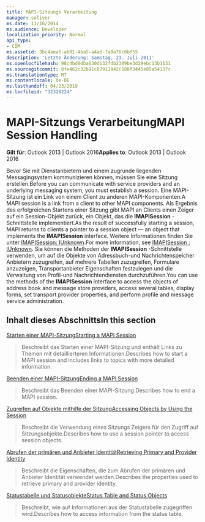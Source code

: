 ```yaml
---
title: MAPI-Sitzungs Verarbeitung
manager: soliver
ms.date: 11/16/2014
ms.audience: Developer
localization_priority: Normal
api_type:
- COM
ms.assetid: 3bc4aea5-ab01-4ba5-a4ad-7a9a76c6bf55
description: 'Letzte Änderung: Samstag, 23. Juli 2011'
ms.openlocfilehash: 98c4bd0dba630db32fdb2309be3d29ebc13b1131
ms.sourcegitcommit: 8fe462c32b91c87911942c188f3445e85a54137c
ms.translationtype: MT
ms.contentlocale: de-DE
ms.lasthandoff: 04/23/2019
ms.locfileid: "32328224"
---
```

# <a name="mapi-session-handling"></a><span data-ttu-id="3eaff-103">MAPI-Sitzungs Verarbeitung</span><span class="sxs-lookup"><span data-stu-id="3eaff-103">MAPI Session Handling</span></span>

  
  
<span data-ttu-id="3eaff-104">**Gilt für**: Outlook 2013 | Outlook 2016</span><span class="sxs-lookup"><span data-stu-id="3eaff-104">**Applies to**: Outlook 2013 | Outlook 2016</span></span> 
  
<span data-ttu-id="3eaff-105">Bevor Sie mit Dienstanbietern und einem zugrunde liegenden Messagingsystem kommunizieren können, müssen Sie eine Sitzung erstellen.</span><span class="sxs-lookup"><span data-stu-id="3eaff-105">Before you can communicate with service providers and an underlying messaging system, you must establish a session.</span></span> <span data-ttu-id="3eaff-106">Eine MAPI-Sitzung ist ein Link von einem Client zu anderen MAPI-Komponenten.</span><span class="sxs-lookup"><span data-stu-id="3eaff-106">A MAPI session is a link from a client to other MAPI components.</span></span> <span data-ttu-id="3eaff-107">Als Ergebnis des erfolgreichen Startens einer Sitzung gibt MAPI an Clients einen Zeiger auf ein Session-Objekt zurück, ein Objekt, das die **IMAPISession** -Schnittstelle implementiert.</span><span class="sxs-lookup"><span data-stu-id="3eaff-107">As the result of successfully starting a session, MAPI returns to clients a pointer to a session object — an object that implements the **IMAPISession** interface.</span></span> <span data-ttu-id="3eaff-108">Weitere Informationen finden Sie unter [IMAPISession: IUnknown](imapisessioniunknown.md).</span><span class="sxs-lookup"><span data-stu-id="3eaff-108">For more information, see [IMAPISession : IUnknown](imapisessioniunknown.md).</span></span> <span data-ttu-id="3eaff-109">Sie können die Methoden der **IMAPISession** -Schnittstelle verwenden, um auf die Objekte von Adressbuch-und Nachrichtenspeicher Anbietern zuzugreifen, auf mehrere Tabellen zuzugreifen, Formulare anzuzeigen, Transportanbieter Eigenschaften festzulegen und die Verwaltung von Profil-und Nachrichtendiensten durchzuführen.</span><span class="sxs-lookup"><span data-stu-id="3eaff-109">You can use the methods of the **IMAPISession** interface to access the objects of address book and message store providers, access several tables, display forms, set transport provider properties, and perform profile and message service administration.</span></span> 
  
## <a name="in-this-section"></a><span data-ttu-id="3eaff-110">Inhalt dieses Abschnitts</span><span class="sxs-lookup"><span data-stu-id="3eaff-110">In this section</span></span>

[<span data-ttu-id="3eaff-111">Starten einer MAPI-Sitzung</span><span class="sxs-lookup"><span data-stu-id="3eaff-111">Starting a MAPI Session</span></span>](starting-a-mapi-session.md)
  
> <span data-ttu-id="3eaff-112">Beschreibt das Starten einer MAPI-Sitzung und enthält Links zu Themen mit detaillierteren Informationen.</span><span class="sxs-lookup"><span data-stu-id="3eaff-112">Describes how to start a MAPI session and includes links to topics with more detailed information.</span></span>
    
[<span data-ttu-id="3eaff-113">Beenden einer MAPI-Sitzung</span><span class="sxs-lookup"><span data-stu-id="3eaff-113">Ending a MAPI Session</span></span>](ending-a-mapi-session.md)
  
> <span data-ttu-id="3eaff-114">Beschreibt das Beenden einer MAPI-Sitzung.</span><span class="sxs-lookup"><span data-stu-id="3eaff-114">Describes how to end a MAPI session.</span></span>
    
[<span data-ttu-id="3eaff-115">Zugreifen auf Objekte mithilfe der Sitzung</span><span class="sxs-lookup"><span data-stu-id="3eaff-115">Accessing Objects by Using the Session</span></span>](accessing-objects-by-using-the-session.md)
  
> <span data-ttu-id="3eaff-116">Beschreibt die Verwendung eines Sitzungs Zeigers für den Zugriff auf Sitzungsobjekte.</span><span class="sxs-lookup"><span data-stu-id="3eaff-116">Describes how to use a session pointer to access session objects.</span></span>
    
[<span data-ttu-id="3eaff-117">Abrufen der primären und Anbieter Identität</span><span class="sxs-lookup"><span data-stu-id="3eaff-117">Retrieving Primary and Provider Identity</span></span>](retrieving-primary-and-provider-identity.md)
  
> <span data-ttu-id="3eaff-118">Beschreibt die Eigenschaften, die zum Abrufen der primären und Anbieter Identität verwendet werden.</span><span class="sxs-lookup"><span data-stu-id="3eaff-118">Describes the properties used to retrieve primary and provider identity.</span></span>
    
[<span data-ttu-id="3eaff-119">Statustabelle und Statusobjekte</span><span class="sxs-lookup"><span data-stu-id="3eaff-119">Status Table and Status Objects</span></span>](status-table-and-status-objects.md)
  
> <span data-ttu-id="3eaff-120">Beschreibt, wie auf Informationen aus der Statustabelle zugegriffen wird.</span><span class="sxs-lookup"><span data-stu-id="3eaff-120">Describes how to access information from the status table.</span></span>
    

